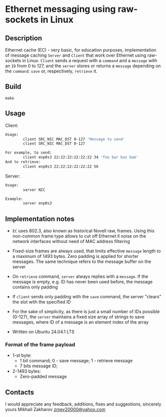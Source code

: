 # Ethernet messaging using raw-sockets in Linux

## Description

Ethernet cache (EC) - very basic, for education purposes, implementation of message caching `Server` and `Client` that work over Ethernet using raw-sockets in Linux.
`Client` sends a request with a `command` and a `message` with an `ID` from 0 to 127, and the `server` stores or returns a `message` depending on the `command`: `save` or, respectively,  `retrieve` it.

## Build

`make`

## Usage

Client:

```sh
Usage:
        client SRC_NIC MAC_DST 0-127 'Message to send'
        client SRC_NIC MAC_DST 0-127

For example, to send:
        client enp0s3 22:22:22:22:22:22 34 'foo bar baz bam'
And to retrieve:
        client enp0s3 22:22:22:22:22:22 56

```

Server:

```sh
Usage:
        server NIC

Example:
        server enp0s3
```

## Implementation notes

* `EC` uses 802.3, also known as historical Novell raw, frames. Using this non-common frame type allows to cut off Ethernet II noise on the network interfaces without need of MAC address filtering

* Fixed-size frames are always used, that limits effective `message` length to a maximum of 1493 bytes. Zero padding is applied for shorter messages. The same technique refers to the message buffer on the server

* On `retrieve` command, `server` always replies with a `message`. If the message is empty, e.g. ID has never been used before, the message contains only padding

* If `client` sends only padding with the `save` command, the server "clears" the slot with the specified ID

* For the sake of simplicity, as there is just a small number of IDs possible (0-127), the `server` maintains a fixed size array of strings to save messages, where ID of a message is an element index of the array

* Written on Ubuntu 24.04.1 LTS

### Format of the frame payload

* 1-st byte:
  * 1 bit    command;        0 - save message; 1 - retrieve message
  * 7 bits   message ID;
* 2-1493 bytes:
  * Zero-padded message

## Contacts

I would appreciate any feedback, additions, fixes and suggestions, sincerely yours Mikhail Zakharov <zmey20000@yahoo.com>
